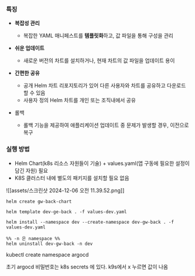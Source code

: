 ### 특징 

- **복잡성 관리**
	- 복잡한 YAML 매니페스트를 **템플릿화**하고, 값 파일을 통해 구성을 관리 

- **쉬운 업데이트**
	- 새로운 버전의 차트를 설치하거나, 현재 차트의 값 파일을 업데이트 용이

- **간편한 공유**
	- 공개 Helm 차트 리포지토리가 있어 다른 사용자와 차트를 공유하고 다운로드 할 수 있음
	- 사용자 정의 Helm 차트를 개인 또는 조직내에서 공유

- 롤백
	- 롤백 기능을 제공하여 애플리케이션 업데이트 중 문제가 발생할 경우, 이전으로 복구


### 실행 방법

- Helm Chart(k8s 리소스 자원들이 기술) + values.yaml(앱 구동에 필요한 설정이 담긴 자원) 필요
- K8S 클러스터 내에 별도의 패키지를 설치할 필요 없음 

![[assets/스크린샷 2024-12-06 오전 11.39.52.png]]

``` shell
helm create gw-back-chart

helm template dev-ge-back . -f values-dev.yaml

helm install --namespace dev --create-namespace dev-gw-back . -f values-dev.yaml 

%% -n 은 namespace %%
helm uninstall dev-gw-back -n dev
```



 kubectl create namespace argocd

초기 argocd 비밀번호는 k8s secrets 에 있다. k9s에서 x 누르면 값이 나옴 









